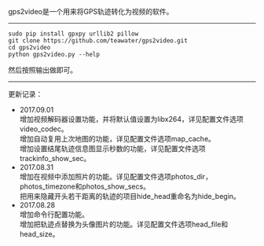 gps2video是一个用来将GPS轨迹转化为视频的软件。
***
```
sudo pip install gpxpy urllib2 pillow
git clone https://github.com/teawater/gps2video.git
cd gps2video
python gps2video.py --help
```
然后按照输出做即可。
***
更新记录：
* 2017.09.01<br>
  增加视频解码器设置功能，并将默认值设置为libx264，详见配置文件选项video_codec。<br>
  增加自动复用上次地图的功能，详见配置文件选项map_cache。<br>
  增加设置结尾轨迹信息图显示秒数的功能，详见配置文件选项trackinfo_show_sec。
* 2017.08.31<br>
  增加在视频中添加照片的功能。详见配置文件选项photos_dir，photos_timezone和photos_show_secs。<br>
  把用来隐藏开头若干距离的轨迹的项目hide_head重命名为hide_begin。
* 2017.08.28<br>
  增加命令行配置功能。<br>
  增加把轨迹点替换为头像图片的功能。详见配置文件选项head_file和head_size。

